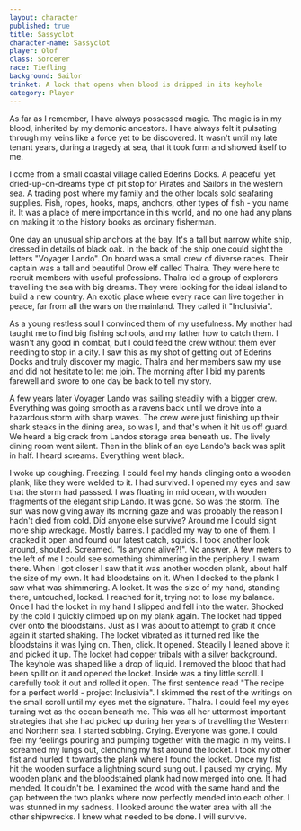 ```yaml
---
layout: character
published: true
title: Sassyclot
character-name: Sassyclot
player: Olof
class: Sorcerer
race: Tiefling
background: Sailor
trinket: A lock that opens when blood is dripped in its keyhole
category: Player
---
```

As far as I remember, I have always possessed magic. The magic is in my blood, inherited by my demonic ancestors. I have always felt it pulsating through my veins like a force yet to be discovered. It wasn't until my late tenant years, during a tragedy at sea, that it took form and showed itself to me.

I come from a small coastal village called Ederins Docks. A peaceful yet dried-up-on-dreams type of pit stop for Pirates and Sailors in the western sea. A trading post where my family and the other locals sold seafaring supplies. Fish, ropes, hooks, maps, anchors, other types of fish - you name it. It was a place of mere importance in this world, and no one had any plans on making it to the history books as ordinary fisherman.

One day an unusual ship anchors at the bay. It's a tall but narrow white ship, dressed in details of black oak. In the back of the ship one could sight the letters "Voyager Lando". On board was a small crew of diverse races. Their captain was a tall and beautiful Drow elf called Thalra. They were here to recruit members with useful professions. Thalra led a group of explorers travelling the sea with big dreams. They were looking for the ideal island to build a new country. An exotic place where every race can live together in peace, far from all the wars on the mainland. They called it "Inclusivia".

As a young restless soul I convinced them of my usefulness. My mother had taught me to find big fishing schools, and my father how to catch them. I wasn't any good in combat, but I could feed the crew without them ever needing to stop in a city. I saw this as my shot of getting out of Ederins Docks and truly discover my magic. Thalra and her members saw my use and did not hesitate to let me join. The morning after I bid my parents farewell and swore to one day be back to tell my story.

A few years later Voyager Lando was sailing steadily with a bigger crew. Everything was going smooth as a ravens back until we drove into a hazardous storm with sharp waves. The crew were just finishing up their shark steaks in the dining area, so was I, and that's when it hit us off guard. We heard a big crack from Landos storage area beneath us. The lively dining room went silent. Then in the blink of an eye Lando's back was split in half. I heard screams. Everything went black.

I woke up coughing. Freezing. I could feel my hands clinging onto a wooden plank, like they were welded to it. I had survived. I opened my eyes and saw that the storm had passsed. I was floating in mid ocean, with wooden fragments of the elegant ship Lando. It was gone. So was the storm. The sun was now giving away its morning gaze and was probably the reason I hadn't died from cold. Did anyone else survive? Around me I could sight more ship wreckage. Mostly barrels. I paddled my way to one of them. I cracked it open and found our latest catch, squids. I took another look around, shouted. Screamed. "Is anyone alive?!". No answer. A few meters to the left of me I could see something shimmering in the periphery. I swam there. When I got closer I saw that it was another wooden plank, about half the size of my own. It had bloodstains on it. When I docked to the plank I saw what was shimmering. A locket. It was the size of my hand, standing there, untouched, locked. I reached for it, trying not to lose my balance. Once I had the locket in my hand I slipped and fell into the water. Shocked by the cold I quickly climbed up on my plank again. The locket had tipped over onto the bloodstains. Just as I was about to attempt to grab it once again it started shaking. The locket vibrated as it turned red like the bloodstains it was lying on. Then, click. It opened. Steadily I leaned above it and picked it up. The locket had copper tribals with a silver background. The keyhole was shaped like a drop of liquid. I removed the blood that had been spillt on it and opened the locket. Inside was a tiny little scroll. I carefully took it out and rolled it open. The first sentence read "The recipe for a perfect world - project Inclusivia". I skimmed the rest of the writings on the small scroll until my eyes met the signature. Thalra. I could feel my eyes turning wet as the ocean beneath me. This was all her uttermost important strategies that she had picked up during her years of travelling the Western and Northern sea. I started sobbing. Crying. Everyone was gone. I could feel my feelings pouring and pumping together with the magic in my veins. I screamed my lungs out, clenching my fist around the locket. I took my other fist and hurled it towards the plank where I found the locket. Once my fist hit the wooden surface a lightning sound sung out. I paused my crying. My wooden plank and the bloodstained plank had now merged into one. It had mended. It couldn't be. I examined the wood with the same hand and the gap between the two planks where now perfectly mended into each other. I was stunned in my sadness. I looked around the water area with all the other shipwrecks. I knew what needed to be done. I will survive.
